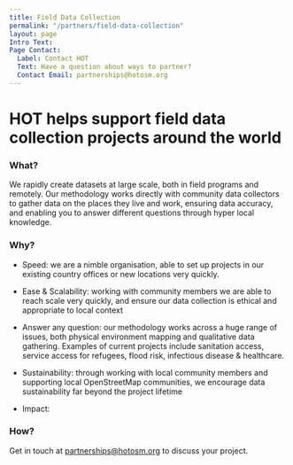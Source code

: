 ```yaml
---
title: Field Data Collection
permalink: "/partners/field-data-collection"
layout: page
Intro Text: 
Page Contact:
  Label: Contact HOT
  Text: Have a question about ways to partner?
  Contact Email: partnerships@hotosm.org
---
```


# HOT helps support field data collection projects around the world

### What?

We rapidly create datasets at large scale, both in field programs and remotely. Our methodology works directly with community data collectors to gather data on the places they live and work, ensuring data accuracy, and enabling you to answer different questions through hyper local knowledge.

### Why?

* Speed: we are a nimble organisation, able to set up projects in our existing country offices or new locations very quickly.

* Ease & Scalability: working with community members we are able to reach scale very quickly, and ensure our data collection is ethical and appropriate to local context

* Answer any question: our methodology works across a huge range of issues, both physical environment mapping and qualitative data gathering. Examples of current projects include sanitation access, service access for refugees, flood risk, infectious disease & healthcare.

* Sustainability: through working with local community members and supporting local OpenStreetMap communities, we encourage data sustainability far beyond the project lifetime

* Impact: 

### How?

Get in touch at [partnerships@hotosm.org](mailto:partnerships@hotosm.org) to discuss your project.